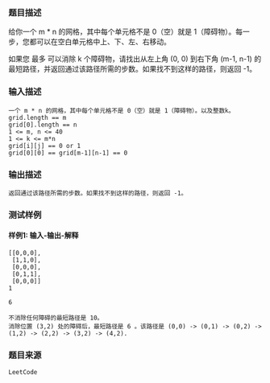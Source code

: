 ### 题目描述

给你一个 m * n 的网格，其中每个单元格不是 0（空）就是 1（障碍物）。每一步，您都可以在空白单元格中上、下、左、右移动。

如果您 最多 可以消除 k 个障碍物，请找出从左上角 (0, 0) 到右下角 (m-1, n-1) 的最短路径，并返回通过该路径所需的步数。如果找不到这样的路径，则返回 -1。

### 输入描述

```
一个 m * n 的网格，其中每个单元格不是 0（空）就是 1（障碍物）。以及整数k。
grid.length == m
grid[0].length == n
1 <= m, n <= 40
1 <= k <= m*n
grid[i][j] == 0 or 1
grid[0][0] == grid[m-1][n-1] == 0
```
### 输出描述

```
返回通过该路径所需的步数。如果找不到这样的路径，则返回 -1。
```

### 测试样例
#### 样例1: 输入-输出-解释
```
[[0,0,0],
 [1,1,0],
 [0,0,0],
 [0,1,1],
 [0,0,0]]
1
```
```
6
```
```
不消除任何障碍的最短路径是 10。
消除位置 (3,2) 处的障碍后，最短路径是 6 。该路径是 (0,0) -> (0,1) -> (0,2) -> (1,2) -> (2,2) -> (3,2) -> (4,2).
```
### 题目来源  
`LeetCode`